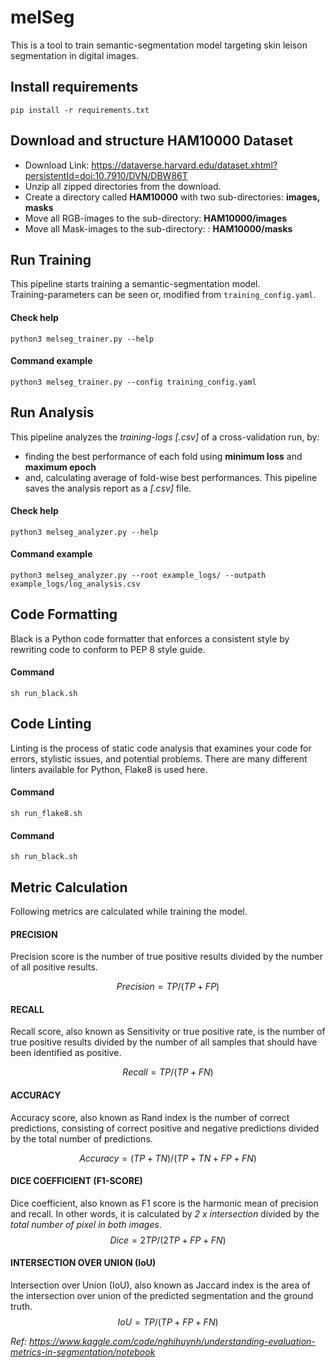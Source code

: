 # melSeg
This is a tool to train semantic-segmentation model targeting skin leison segmentation in digital images.

## Install requirements
`pip install -r requirements.txt`

## Download and structure HAM10000 Dataset
- Download Link: https://dataverse.harvard.edu/dataset.xhtml?persistentId=doi:10.7910/DVN/DBW86T 
- Unzip all zipped directories from the download.
- Create a directory called **HAM10000** with two sub-directories: **images, masks**
- Move all RGB-images to the sub-directory: **HAM10000/images**
- Move all Mask-images to the sub-directory: : **HAM10000/masks**


## Run Training
This pipeline starts training a semantic-segmentation model.  
Training-parameters can be seen or, modified from `training_config.yaml`.

#### Check help
`python3 melseg_trainer.py --help`

#### Command example
`python3 melseg_trainer.py --config training_config.yaml`


## Run Analysis
This pipeline analyzes the *training-logs [.csv]* of a cross-validation run, by:
- finding the best performance of each fold using **minimum loss** and **maximum epoch**
- and, calculating average of fold-wise best performances.
This pipeline saves the analysis report as a *[.csv]* file.

#### Check help
`python3 melseg_analyzer.py --help`

#### Command example
`python3 melseg_analyzer.py --root example_logs/ --outpath example_logs/log_analysis.csv`

## Code Formatting
Black is a Python code formatter that enforces a consistent style by rewriting code to conform to PEP 8 style guide.

#### Command
`sh run_black.sh`

## Code Linting
Linting is the process of static code analysis that examines your code for errors, stylistic issues, and potential problems. There are many different linters available for Python, Flake8 is used here.
#### Command
`sh run_flake8.sh`

#### Command
`sh run_black.sh`

## Metric Calculation
Following metrics are calculated while training the model.   

#### PRECISION
Precision score is the number of true positive results divided by the number of all positive results.

$$Precision=TP/(TP+FP)$$

#### RECALL
Recall score, also known as Sensitivity or true positive rate, is the number of true positive results 
divided by the number of all samples that should have been identified as positive.

$$Recall=TP/(TP+FN)$$

#### ACCURACY
Accuracy score, also known as Rand index is the number of correct predictions, consisting of correct 
positive and negative predictions divided by the total number of predictions.

$$Accuracy=(TP+TN)/(TP+TN+FP+FN)$$

#### DICE COEFFICIENT (F1-SCORE)
Dice coefficient, also known as F1 score is the harmonic mean of precision and recall. 
In other words, it is calculated by *2 x intersection* divided by the *total number of pixel in both images*.
$$Dice=2TP/(2TP+FP+FN)$$

#### INTERSECTION OVER UNION (IoU)
Intersection over Union (IoU), also known as Jaccard index is the area of the intersection over union of the predicted segmentation and the ground truth.
$$IoU=TP/(TP+FP+FN)$$

*Ref: https://www.kaggle.com/code/nghihuynh/understanding-evaluation-metrics-in-segmentation/notebook*
